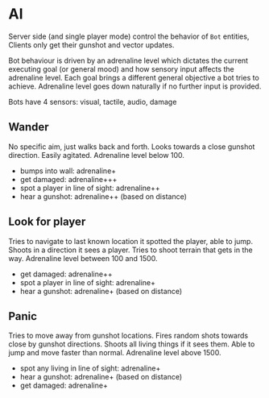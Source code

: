 # AI

Server side (and single player mode) control the behavior of `Bot` entities,
Clients only get their gunshot and vector updates. 

Bot behaviour is driven by an adrenaline level which dictates the current executing goal (or general mood)
and how sensory input affects the adrenaline level. Each goal brings a different general objective a bot tries
to achieve. Adrenaline level goes down naturally if no further input is provided.

Bots have 4 sensors: visual, tactile, audio, damage

## Wander
No specific aim, just walks back and forth. Looks towards a close gunshot direction. Easily agitated.
Adrenaline level below 100.
* bumps into wall: adrenaline+
* get damaged: adrenaline+++
* spot a player in line of sight: adrenaline++ 
* hear a gunshot: adrenaline++ (based on distance)

## Look for player
Tries to navigate to last known location it spotted the player, able to jump.
Shoots in a direction it sees a player. Tries to shoot terrain that gets in the way. 
Adrenaline level between 100 and 1500.
* get damaged: adrenaline++
* spot a player in line of sight: adrenaline+
* hear a gunshot: adrenaline+ (based on distance)

## Panic
Tries to move away from gunshot locations. Fires random shots towards close by gunshot directions.
Shoots all living things if it sees them. Able to jump and move faster than normal.
Adrenaline level above 1500.
* spot any living in line of sight: adrenaline+
* hear a gunshot: adrenaline+ (based on distance)
* get damaged: adrenaline+
